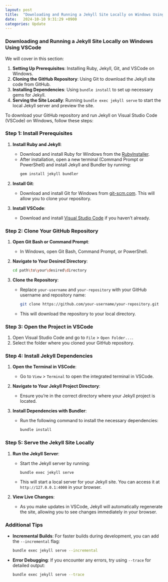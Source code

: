 ```yaml
---
layout: post
title:  "Downloading and Running a Jekyll Site Locally on Windows Using VSCode"
date:   2024-10-10 9:31:29 +0900
categories: Update
---
```

### Downloading and Running a Jekyll Site Locally on Windows Using VSCode
We will cover in this section:
1. **Setting Up Prerequisites**: Installing Ruby, Jekyll, Git, and VSCode on Windows.
2. **Cloning the GitHub Repository**: Using Git to download the Jekyll site code from GitHub.
3. **Installing Dependencies**: Using `bundle install` to set up necessary gems for Jekyll.
4. **Serving the Site Locally**: Running `bundle exec jekyll serve` to start the local Jekyll server and preview the site.

To download your GitHub repository and run Jekyll on Visual Studio Code (VSCode) on Windows, follow these steps:

### Step 1: Install Prerequisites
1. **Install Ruby and Jekyll**:
   - Download and install Ruby for Windows from the [RubyInstaller](https://rubyinstaller.org/).
   - After installation, open a new terminal (Command Prompt or PowerShell) and install Jekyll and Bundler by running:
     ```bash
     gem install jekyll bundler
     ```

2. **Install Git**:
   - Download and install Git for Windows from [git-scm.com](https://git-scm.com/). This will allow you to clone your repository.

3. **Install VSCode**:
   - Download and install [Visual Studio Code](https://code.visualstudio.com/) if you haven’t already.

### Step 2: Clone Your GitHub Repository
1. **Open Git Bash or Command Prompt**:
   - In Windows, open Git Bash, Command Prompt, or PowerShell.

2. **Navigate to Your Desired Directory**:
   ```bash
   cd path\to\your\desired\directory
   ```

3. **Clone the Repository**:
   - Replace `your-username` and `your-repository` with your GitHub username and repository name:
     ```bash
     git clone https://github.com/your-username/your-repository.git
     ```
   - This will download the repository to your local directory.

### Step 3: Open the Project in VSCode
1. Open Visual Studio Code and go to `File` > `Open Folder...`.
2. Select the folder where you cloned your GitHub repository.

### Step 4: Install Jekyll Dependencies
1. **Open the Terminal in VSCode**:
   - Go to `View` > `Terminal` to open the integrated terminal in VSCode.

2. **Navigate to Your Jekyll Project Directory**:
   - Ensure you’re in the correct directory where your Jekyll project is located.

3. **Install Dependencies with Bundler**:
   - Run the following command to install the necessary dependencies:
     ```bash
     bundle install
     ```

### Step 5: Serve the Jekyll Site Locally
1. **Run the Jekyll Server**:
   - Start the Jekyll server by running:
     ```bash
     bundle exec jekyll serve
     ```
   - This will start a local server for your Jekyll site. You can access it at `http://127.0.0.1:4000` in your browser.

2. **View Live Changes**:
   - As you make updates in VSCode, Jekyll will automatically regenerate the site, allowing you to see changes immediately in your browser.

### Additional Tips
- **Incremental Builds**: For faster builds during development, you can add the `--incremental` flag:
  ```bash
  bundle exec jekyll serve --incremental
  ```
- **Error Debugging**: If you encounter any errors, try using `--trace` for detailed output:
  ```bash
  bundle exec jekyll serve --trace
  ```


